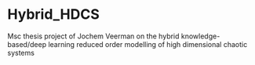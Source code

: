 # Hybrid_HDCS
Msc thesis project of Jochem Veerman on the hybrid knowledge-based/deep learning reduced order modelling of high dimensional chaotic systems
